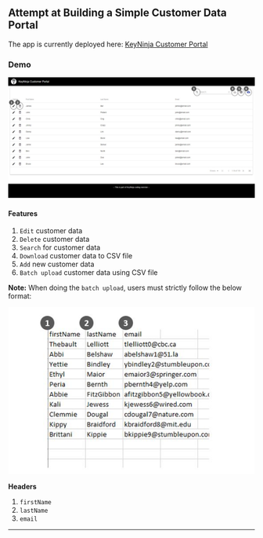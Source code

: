 ## Attempt at Building a Simple Customer Data Portal

The app is currently deployed here: [KeyNinja Customer Portal](https://secret-refuge-96688.herokuapp.com/)

### Demo

![demo](docs/demo_image.JPG)

#### Features

1. `Edit` customer data
2. `Delete` customer data
3. `Search` for customer data
4. `Download` customer data to CSV file
5. `Add` new customer data
6. `Batch upload` customer data using CSV file

**Note:** When doing the `batch upload`, users must strictly follow the below format:

![demo](docs/upload_csv_format.JPG)

**Headers**

1. `firstName`
2. `lastName`
3. `email`

---